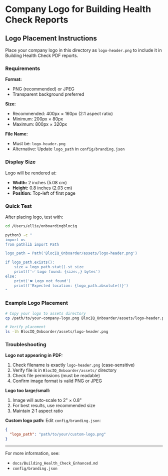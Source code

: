 # Company Logo for Building Health Check Reports

## Logo Placement Instructions

Place your company logo in this directory as `logo-header.png` to include it in Building Health Check PDF reports.

### Requirements

**Format:**
- PNG (recommended) or JPEG
- Transparent background preferred

**Size:**
- Recommended: 400px × 160px (2:1 aspect ratio)
- Minimum: 200px × 80px
- Maximum: 800px × 320px

**File Name:**
- Must be: `logo-header.png`
- Alternative: Update `logo_path` in `config/branding.json`

### Display Size

Logo will be rendered at:
- **Width:** 2 inches (5.08 cm)
- **Height:** 0.8 inches (2.03 cm)
- **Position:** Top-left of first page

### Quick Test

After placing logo, test with:

```bash
cd /Users/ellie/onboardingblociq

python3 -c "
import os
from pathlib import Path

logo_path = Path('BlocIQ_Onboarder/assets/logo-header.png')

if logo_path.exists():
    size = logo_path.stat().st_size
    print(f'✅ Logo found: {size:,} bytes')
else:
    print('❌ Logo not found')
    print(f'Expected location: {logo_path.absolute()}')
"
```

### Example Logo Placement

```bash
# Copy your logo to assets directory
cp /path/to/your-company-logo.png BlocIQ_Onboarder/assets/logo-header.png

# Verify placement
ls -lh BlocIQ_Onboarder/assets/logo-header.png
```

### Troubleshooting

**Logo not appearing in PDF:**
1. Check filename is exactly `logo-header.png` (case-sensitive)
2. Verify file is in `BlocIQ_Onboarder/assets/` directory
3. Check file permissions (must be readable)
4. Confirm image format is valid PNG or JPEG

**Logo too large/small:**
1. Image will auto-scale to 2" × 0.8"
2. For best results, use recommended size
3. Maintain 2:1 aspect ratio

**Custom logo path:**
Edit `config/branding.json`:
```json
{
  "logo_path": "path/to/your/custom-logo.png"
}
```

---

For more information, see:
- `docs/Building_Health_Check_Enhanced.md`
- `config/branding.json`
